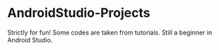 # AndroidStudio-Projects
Strictly for fun! Some codes are taken from tutorials. Still a beginner in Android Studio. 
